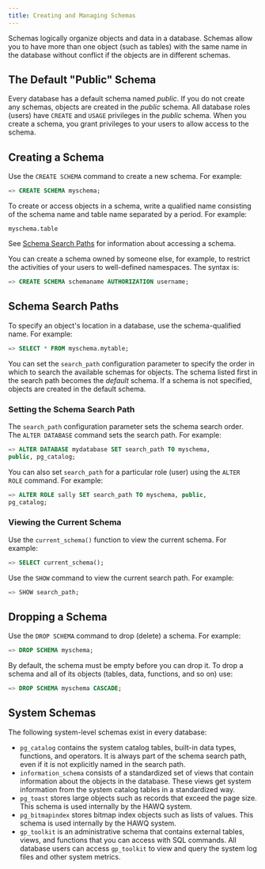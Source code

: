 ```yaml
---
title: Creating and Managing Schemas
---
```


Schemas logically organize objects and data in a database. Schemas allow you to have more than one object \(such as tables\) with the same name in the database without conflict if the objects are in different schemas.

## The Default "Public" Schema <a id="topic18"></a>

Every database has a default schema named *public*. If you do not create any schemas, objects are created in the *public* schema. All database roles \(users\) have `CREATE` and `USAGE` privileges in the *public* schema. When you create a schema, you grant privileges to your users to allow access to the schema.

## Creating a Schema <a id="topic19"></a>

Use the `CREATE SCHEMA` command to create a new schema. For example:

``` sql
=> CREATE SCHEMA myschema;
```

To create or access objects in a schema, write a qualified name consisting of the schema name and table name separated by a period. For example:

```
myschema.table
```

See [Schema Search Paths](#topic20) for information about accessing a schema.

You can create a schema owned by someone else, for example, to restrict the activities of your users to well-defined namespaces. The syntax is:

``` sql
=> CREATE SCHEMA schemaname AUTHORIZATION username;
```

## Schema Search Paths <a id="topic20"></a>

To specify an object's location in a database, use the schema-qualified name. For example:

``` sql
=> SELECT * FROM myschema.mytable;
```

You can set the `search_path` configuration parameter to specify the order in which to search the available schemas for objects. The schema listed first in the search path becomes the *default* schema. If a schema is not specified, objects are created in the default schema.

### Setting the Schema Search Path <a id="topic21"></a>

The `search_path` configuration parameter sets the schema search order. The `ALTER DATABASE` command sets the search path. For example:

``` sql
=> ALTER DATABASE mydatabase SET search_path TO myschema,
public, pg_catalog;
```

You can also set `search_path` for a particular role \(user\) using the `ALTER ROLE` command. For example:

``` sql
=> ALTER ROLE sally SET search_path TO myschema, public,
pg_catalog;
```

### Viewing the Current Schema <a id="topic22"></a>

Use the `current_schema()` function to view the current schema. For example:

``` sql
=> SELECT current_schema();
```

Use the `SHOW` command to view the current search path. For example:

``` sql
=> SHOW search_path;
```

## Dropping a Schema <a id="topic23"></a>

Use the `DROP SCHEMA` command to drop \(delete\) a schema. For example:

``` sql
=> DROP SCHEMA myschema;
```

By default, the schema must be empty before you can drop it. To drop a schema and all of its objects \(tables, data, functions, and so on\) use:

``` sql
=> DROP SCHEMA myschema CASCADE;
```

## System Schemas <a id="topic24"></a>

The following system-level schemas exist in every database:

-   `pg_catalog` contains the system catalog tables, built-in data types, functions, and operators. It is always part of the schema search path, even if it is not explicitly named in the search path.
-   `information_schema` consists of a standardized set of views that contain information about the objects in the database. These views get system information from the system catalog tables in a standardized way.
-   `pg_toast` stores large objects such as records that exceed the page size. This schema is used internally by the HAWQ system.
-   `pg_bitmapindex` stores bitmap index objects such as lists of values. This schema is used internally by the HAWQ system.
-   `gp_toolkit` is an administrative schema that contains external tables, views, and functions that you can access with SQL commands. All database users can access `gp_toolkit` to view and query the system log files and other system metrics.
